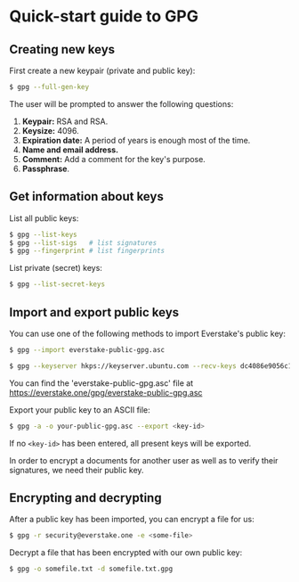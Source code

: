 # Quick-start guide to GPG

## Creating new keys

First create a new keypair (private and public key):
```bash
$ gpg --full-gen-key
```

The user will be prompted to answer the following questions:
1. **Keypair:** RSA and RSA.
2. **Keysize:** 4096.
3. **Expiration date:** A period of years is enough most of the time. 
4. **Name and email address.**
5. **Comment:** Add a comment for the key's purpose.
6. **Passphrase**.


## Get information about keys

List all public keys:
```bash
$ gpg --list-keys
$ gpg --list-sigs   # list signatures
$ gpg --fingerprint # list fingerprints
```

List private (secret) keys:
```bash
$ gpg --list-secret-keys
```

## Import and export public keys

You can use one of the following methods to import Everstake's public key:
```bash
$ gpg --import everstake-public-gpg.asc

$ gpg --keyserver hkps://keyserver.ubuntu.com --recv-keys dc4086e9056c17234d62a44e302f408b14f95372
```
You can find the 'everstake-public-gpg.asc' file at https://everstake.one/gpg/everstake-public-gpg.asc


Export your public key to an ASCII file:
```bash
$ gpg -a -o your-public-gpg.asc --export <key-id>
```
If no `<key-id>` has been entered, all present keys will be exported.

In order to encrypt a documents for another user as well as to verify their
signatures, we need their public key.


## Encrypting and decrypting

After a public key has been imported, you can encrypt a file for us:
```bash
$ gpg -r security@everstake.one -e <some-file>
```

Decrypt a file that has been encrypted with our own public key:
```bash
$ gpg -o somefile.txt -d somefile.txt.gpg
```
